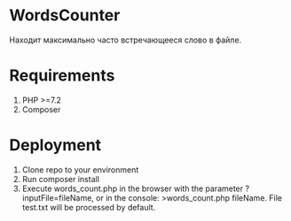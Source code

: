 # WordsCounter
Находит максимально часто встречающееся слово в файле.

# Requirements
1. PHP >=7.2
2. Composer

# Deployment
1. Clone repo to your environment
2. Run composer install
3. Execute words_count.php in the browser with the parameter ?inputFile=fileName,
   or in the console: >words_count.php fileName. File test.txt will be processed by default.